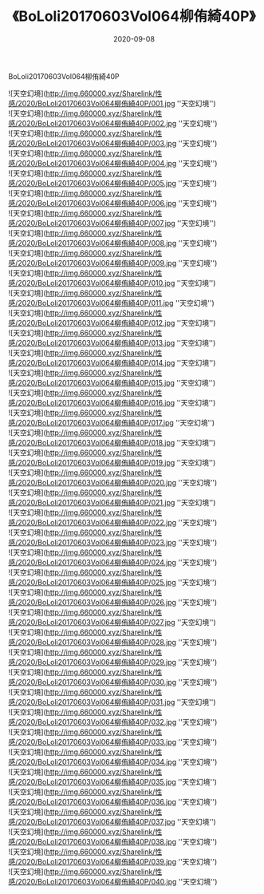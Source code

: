 ﻿---
layout: post
title:  《BoLoli20170603Vol064柳侑綺40P》
date:   2020-09-08
img: http://img.660000.xyz/Sharelink/性感/2020/BoLoli20170603Vol064柳侑綺40P/000.jpg
categories: [美女, 性感, 泳衣]
---

BoLoli20170603Vol064柳侑綺40P



![天空幻境](http://img.660000.xyz/Sharelink/性感/2020/BoLoli20170603Vol064柳侑綺40P/001.jpg ''天空幻境'') <br>
![天空幻境](http://img.660000.xyz/Sharelink/性感/2020/BoLoli20170603Vol064柳侑綺40P/002.jpg ''天空幻境'') <br>
![天空幻境](http://img.660000.xyz/Sharelink/性感/2020/BoLoli20170603Vol064柳侑綺40P/003.jpg ''天空幻境'') <br>
![天空幻境](http://img.660000.xyz/Sharelink/性感/2020/BoLoli20170603Vol064柳侑綺40P/004.jpg ''天空幻境'') <br>
![天空幻境](http://img.660000.xyz/Sharelink/性感/2020/BoLoli20170603Vol064柳侑綺40P/005.jpg ''天空幻境'') <br>
![天空幻境](http://img.660000.xyz/Sharelink/性感/2020/BoLoli20170603Vol064柳侑綺40P/006.jpg ''天空幻境'') <br>
![天空幻境](http://img.660000.xyz/Sharelink/性感/2020/BoLoli20170603Vol064柳侑綺40P/007.jpg ''天空幻境'') <br>
![天空幻境](http://img.660000.xyz/Sharelink/性感/2020/BoLoli20170603Vol064柳侑綺40P/008.jpg ''天空幻境'') <br>
![天空幻境](http://img.660000.xyz/Sharelink/性感/2020/BoLoli20170603Vol064柳侑綺40P/009.jpg ''天空幻境'') <br>
![天空幻境](http://img.660000.xyz/Sharelink/性感/2020/BoLoli20170603Vol064柳侑綺40P/010.jpg ''天空幻境'') <br>
![天空幻境](http://img.660000.xyz/Sharelink/性感/2020/BoLoli20170603Vol064柳侑綺40P/011.jpg ''天空幻境'') <br>
![天空幻境](http://img.660000.xyz/Sharelink/性感/2020/BoLoli20170603Vol064柳侑綺40P/012.jpg ''天空幻境'') <br>
![天空幻境](http://img.660000.xyz/Sharelink/性感/2020/BoLoli20170603Vol064柳侑綺40P/013.jpg ''天空幻境'') <br>
![天空幻境](http://img.660000.xyz/Sharelink/性感/2020/BoLoli20170603Vol064柳侑綺40P/014.jpg ''天空幻境'') <br>
![天空幻境](http://img.660000.xyz/Sharelink/性感/2020/BoLoli20170603Vol064柳侑綺40P/015.jpg ''天空幻境'') <br>
![天空幻境](http://img.660000.xyz/Sharelink/性感/2020/BoLoli20170603Vol064柳侑綺40P/016.jpg ''天空幻境'') <br>
![天空幻境](http://img.660000.xyz/Sharelink/性感/2020/BoLoli20170603Vol064柳侑綺40P/017.jpg ''天空幻境'') <br>
![天空幻境](http://img.660000.xyz/Sharelink/性感/2020/BoLoli20170603Vol064柳侑綺40P/018.jpg ''天空幻境'') <br>
![天空幻境](http://img.660000.xyz/Sharelink/性感/2020/BoLoli20170603Vol064柳侑綺40P/019.jpg ''天空幻境'') <br>
![天空幻境](http://img.660000.xyz/Sharelink/性感/2020/BoLoli20170603Vol064柳侑綺40P/020.jpg ''天空幻境'') <br>
![天空幻境](http://img.660000.xyz/Sharelink/性感/2020/BoLoli20170603Vol064柳侑綺40P/021.jpg ''天空幻境'') <br>
![天空幻境](http://img.660000.xyz/Sharelink/性感/2020/BoLoli20170603Vol064柳侑綺40P/022.jpg ''天空幻境'') <br>
![天空幻境](http://img.660000.xyz/Sharelink/性感/2020/BoLoli20170603Vol064柳侑綺40P/023.jpg ''天空幻境'') <br>
![天空幻境](http://img.660000.xyz/Sharelink/性感/2020/BoLoli20170603Vol064柳侑綺40P/024.jpg ''天空幻境'') <br>
![天空幻境](http://img.660000.xyz/Sharelink/性感/2020/BoLoli20170603Vol064柳侑綺40P/025.jpg ''天空幻境'') <br>
![天空幻境](http://img.660000.xyz/Sharelink/性感/2020/BoLoli20170603Vol064柳侑綺40P/026.jpg ''天空幻境'') <br>
![天空幻境](http://img.660000.xyz/Sharelink/性感/2020/BoLoli20170603Vol064柳侑綺40P/027.jpg ''天空幻境'') <br>
![天空幻境](http://img.660000.xyz/Sharelink/性感/2020/BoLoli20170603Vol064柳侑綺40P/028.jpg ''天空幻境'') <br>
![天空幻境](http://img.660000.xyz/Sharelink/性感/2020/BoLoli20170603Vol064柳侑綺40P/029.jpg ''天空幻境'') <br>
![天空幻境](http://img.660000.xyz/Sharelink/性感/2020/BoLoli20170603Vol064柳侑綺40P/030.jpg ''天空幻境'') <br>
![天空幻境](http://img.660000.xyz/Sharelink/性感/2020/BoLoli20170603Vol064柳侑綺40P/031.jpg ''天空幻境'') <br>
![天空幻境](http://img.660000.xyz/Sharelink/性感/2020/BoLoli20170603Vol064柳侑綺40P/032.jpg ''天空幻境'') <br>
![天空幻境](http://img.660000.xyz/Sharelink/性感/2020/BoLoli20170603Vol064柳侑綺40P/033.jpg ''天空幻境'') <br>
![天空幻境](http://img.660000.xyz/Sharelink/性感/2020/BoLoli20170603Vol064柳侑綺40P/034.jpg ''天空幻境'') <br>
![天空幻境](http://img.660000.xyz/Sharelink/性感/2020/BoLoli20170603Vol064柳侑綺40P/035.jpg ''天空幻境'') <br>
![天空幻境](http://img.660000.xyz/Sharelink/性感/2020/BoLoli20170603Vol064柳侑綺40P/036.jpg ''天空幻境'') <br>
![天空幻境](http://img.660000.xyz/Sharelink/性感/2020/BoLoli20170603Vol064柳侑綺40P/037.jpg ''天空幻境'') <br>
![天空幻境](http://img.660000.xyz/Sharelink/性感/2020/BoLoli20170603Vol064柳侑綺40P/038.jpg ''天空幻境'') <br>
![天空幻境](http://img.660000.xyz/Sharelink/性感/2020/BoLoli20170603Vol064柳侑綺40P/039.jpg ''天空幻境'') <br>
![天空幻境](http://img.660000.xyz/Sharelink/性感/2020/BoLoli20170603Vol064柳侑綺40P/040.jpg ''天空幻境'') <br>